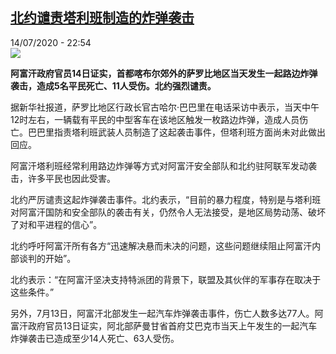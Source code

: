 <!--1594763781000-->
[北约谴责塔利班制造的炸弹袭击](http://www.rfi.fr//cn/%E4%BA%9A%E6%B4%B2/20200714-%E5%8C%97%E7%BA%A6%E8%B0%B4%E8%B4%A3%E5%A1%94%E5%88%A9%E7%8F%AD%E5%88%B6%E9%80%A0%E7%9A%84%E7%82%B8%E5%BC%B9%E8%A2%AD%E5%87%BB)
------

<div>14/07/2020 - 22:54</div><img src="https://s.rfi.fr/media/display/24751b34-c614-11ea-a23a-005056bf87d6/w:310/p:16x9/83fe6fd_o5Duuw7xurMZYUkxz0fthv4j.jpg"><p><strong>阿富汗政府官员14日证实，首都喀布尔郊外的萨罗比地区当天发生一起路边炸弹袭击，造成5名平民死亡、11人受伤。北约强烈谴责。</strong></p><div class="t-content__body u-clearfix"><div class="m-interstitial"></div><p>据新华社报道，萨罗比地区行政长官古哈尔·巴巴里在电话采访中表示，当天中午12时左右，一辆载有平民的中型客车在该地区触发一枚路边炸弹，造成人员伤亡。巴巴里指责塔利班武装人员制造了这起袭击事件，但塔利班方面尚未对此做出回应。</p><p>阿富汗塔利班经常利用路边炸弹等方式对阿富汗安全部队和北约驻阿联军发动袭击，许多平民也因此受害。</p><p>北约严厉谴责这起炸弹袭击事件。北约表示，“目前的暴力程度，特别是与塔利班对阿富汗国防和安全部队的袭击有关，仍然令人无法接受，是地区局势动荡、破坏了对和平进程的信心”。</p><p>北约呼吁阿富汗所有各方“迅速解决悬而未决的问题，这些问题继续阻止阿富汗内部谈判的开始”。</p><p>北约表示：“在阿富汗坚决支持特派团的背景下，联盟及其伙伴的军事存在取决于这些条件。”</p><p>另外，7月13日，阿富汗北部发生一起汽车炸弹袭击事件，伤亡人数多达77人。阿富汗政府官员13日证实，阿北部萨曼甘省首府艾巴克市当天上午发生的一起汽车炸弹袭击已造成至少14人死亡、63人受伤。</p><div class="o-self-promo o-self-promo--nl o-self-promo--hidden" data-selfpromo-newsletter></div><div class="o-self-promo o-self-promo--app o-self-promo--hidden" data-selfpromo-app></div></div>
